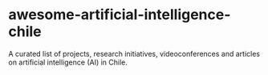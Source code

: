 # awesome-artificial-intelligence-chile
A curated list of projects, research initiatives, videoconferences and articles on artificial intelligence (AI) in Chile.
